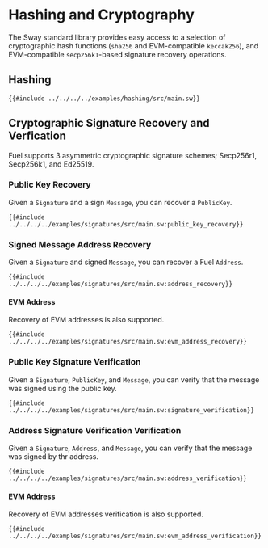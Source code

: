 # Hashing and Cryptography

The Sway standard library provides easy access to a selection of cryptographic hash functions (`sha256` and EVM-compatible `keccak256`), and EVM-compatible `secp256k1`-based signature recovery operations.

## Hashing

```sway
{{#include ../../../../examples/hashing/src/main.sw}}
```

## Cryptographic Signature Recovery and Verfication

Fuel supports 3 asymmetric cryptographic signature schemes; Secp256r1, Secp256k1, and Ed25519.

### Public Key Recovery

Given a `Signature` and a sign `Message`, you can recover a `PublicKey`.

```sway
{{#include ../../../../examples/signatures/src/main.sw:public_key_recovery}}
```

### Signed Message Address Recovery

Given a `Signature` and signed `Message`, you can recover a Fuel `Address`.

```sway
{{#include ../../../../examples/signatures/src/main.sw:address_recovery}}
```

#### EVM Address

Recovery of EVM addresses is also supported.

```sway
{{#include ../../../../examples/signatures/src/main.sw:evm_address_recovery}}
```

### Public Key Signature Verification

Given a `Signature`, `PublicKey`, and `Message`, you can verify that the message was signed using the public key.

```sway
{{#include ../../../../examples/signatures/src/main.sw:signature_verification}}
```

### Address Signature Verification Verification

Given a `Signature`, `Address`, and `Message`, you can verify that the message was signed by thr address.

```sway
{{#include ../../../../examples/signatures/src/main.sw:address_verification}}
```

#### EVM Address

Recovery of EVM addresses verification is also supported.

```sway
{{#include ../../../../examples/signatures/src/main.sw:evm_address_verification}}
```
